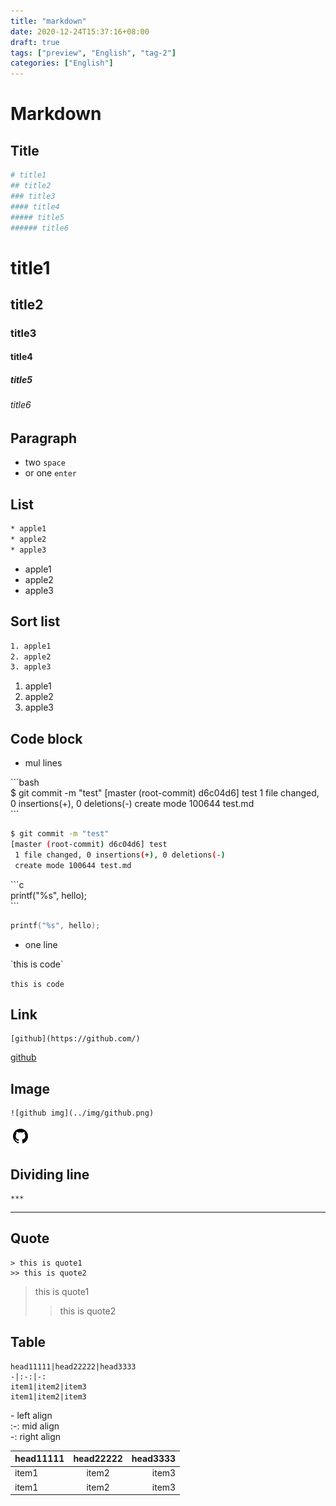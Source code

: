 ```yaml
---
title: "markdown"
date: 2020-12-24T15:37:16+08:00
draft: true
tags: ["preview", "English", "tag-2"]
categories: ["English"]
---
```

# Markdown

## Title
```bash
# title1
## title2
### title3
#### title4
##### title5
###### title6
```
# title1
## title2
### title3
#### title4
##### title5
###### title6

## Paragraph

* two `space`
* or one `enter`

## List
```bash
* apple1
* apple2
* apple3
```

* apple1
* apple2
* apple3

## Sort list

```bash
1. apple1
2. apple2
3. apple3
```

1. apple1
2. apple2
3. apple3

## Code block

* mul lines

\```bash  
$ git commit -m "test"
[master (root-commit) d6c04d6] test
 1 file changed, 0 insertions(+), 0 deletions(-)
 create mode 100644 test.md  
\```

```bash
$ git commit -m "test"
[master (root-commit) d6c04d6] test
 1 file changed, 0 insertions(+), 0 deletions(-)
 create mode 100644 test.md
```
\```c  
printf("%s", hello);  
\```

```c
printf("%s", hello);
```

* one line

\`this is code\`

`this is code`

## Link

```
[github](https://github.com/)
```

[github](https://github.com/)

## Image
```
![github img](../img/github.png)
```

![github img](../img/github.png)

## Dividing line
```
***
```

***

## Quote 
```
> this is quote1
>> this is quote2
```

> this is quote1
>
> > this is quote2

## Table

```
head11111|head22222|head3333
-|:-:|-:
item1|item2|item3
item1|item2|item3
```

\-  left align  
:-: mid align  
-:  right align  

head11111|head22222|head3333
-|:-:|-:
item1|item2|item3
item1|item2|item3
